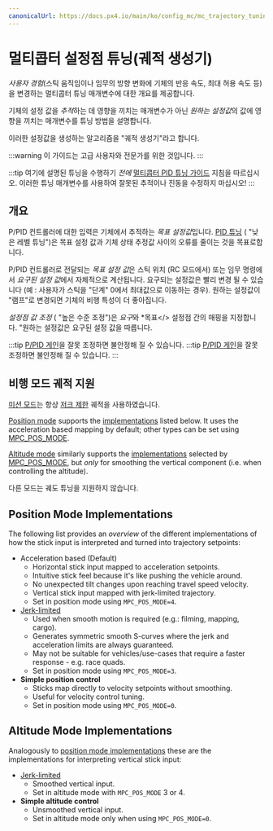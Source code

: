 ```yaml
---
canonicalUrl: https://docs.px4.io/main/ko/config_mc/mc_trajectory_tuning
---
```


# 멀티콥터 설정점 튜닝(궤적 생성기)

*사용자 경험*(스틱 움직임이나 임무의 방향 변화에 기체의 반응 속도, 최대 허용 속도 등)을 변경하는 멀티콥터 튜닝 매개변수에 대한 개요를 제공합니다.

기체의 설정 값을 *추적*하는 데 영향을 끼치는 매개변수가 아닌 *원하는 설정값*의 값에 영향을 끼치는 매개변수를 튜닝 방법을 설명합니다.

이러한 설정값을 생성하는 알고리즘을 "궤적 생성기"라고 합니다.

:::warning
이 가이드는 고급 사용자와 전문가를 위한 것입니다.
:::

:::tip
여기에 설명된 튜닝을 수행하기 *전에* [멀티콥터 PID 튜닝 가이드](../config_mc/pid_tuning_guide_multicopter.md) 지침을 따르십시오. 이러한 튜닝 매개변수를 사용하여 잘못된 추적이나 진동을 수정하지 마십시오!
:::

## 개요

P/PID 컨트롤러에 대한 입력은 기체에서 추적하는 *목표 설정값*입니다. [PID 튜닝](../config_mc/pid_tuning_guide_multicopter.md) ( "낮은 레벨 튜닝")은 목표 설정 값과 기체 상태 추정값 사이의 오류를 줄이는 것을 목표로합니다.

P/PID 컨트롤러로 전달되는 *목표 설정 값*은 스틱 위치 (RC 모드에서) 또는 임무 명령에서 *요구된 설정 값*에서 자체적으로 계산됩니다. 요구되는 설정값은 빨리 변경 될 수 있습니다 (예 : 사용자가 스틱을 "단계" 0에서 최대값으로 이동하는 경우). 원하는 설정값이 "램프"로 변경되면 기체의 비행 특성이 더 좋아집니다.

*설정점 값 조정* ( "높은 수준 조정")은 *요구*와 *목표</> 설정점 간의 매핑을 지정합니다. "원하는 설정값은 요구된 설정 값을 따릅니다.

:::tip
[P/PID 게인](../config_mc/pid_tuning_guide_multicopter.md)을 잘못 조정하면 불안정해 질 수 있습니다. :::tip [P/PID 게인](../config_mc/pid_tuning_guide_multicopter.md)을 잘못 조정하면 불안정해 질 수 있습니다.
:::

<a id="modes"></a>
## 비행 모드 궤적 지원

[미션 모드](../flight_modes/mission.md)는 항상 [저크 제한](../config_mc/mc_jerk_limited_type_trajectory.md) 궤적을 사용하였습니다.

[Position mode](../flight_modes_mc/position.md) supports the [implementations](#position-mode-implementations) listed below. It uses the acceleration based mapping by default; other types can be set using [MPC_POS_MODE](../advanced_config/parameter_reference.md#MPC_POS_MODE).

[Altitude mode](../flight_modes_mc/altitude.md) similarly supports the [implementations](#altitude-mode-implementations) selected by [MPC_POS_MODE](../advanced_config/parameter_reference.md#MPC_POS_MODE), but *only* for smoothing the vertical component (i.e. when controlling the altitude).

다른 모드는 궤도 튜닝을 지원하지 않습니다.

## Position Mode Implementations

The following list provides an *overview* of the different implementations of how the stick input is interpreted and turned into trajectory setpoints:

- Acceleration based (Default)
  - Horizontal stick input mapped to acceleration setpoints.
  - Intuitive stick feel because it's like pushing the vehicle around.
  - No unexpected tilt changes upon reaching travel speed velocity.
  - Vertical stick input mapped with jerk-limited trajectory.
  - Set in position mode using `MPC_POS_MODE=4`.
- [Jerk-limited](../config_mc/mc_jerk_limited_type_trajectory.md)
  - Used when smooth motion is required (e.g.: filming, mapping, cargo).
  - Generates symmetric smooth S-curves where the jerk and acceleration limits are always guaranteed.
  - May not be suitable for vehicles/use-cases that require a faster response - e.g. race quads.
  - Set in position mode using `MPC_POS_MODE=3`.
- **Simple position control**
  - Sticks map directly to velocity setpoints without smoothing.
  - Useful for velocity control tuning.
  - Set in position mode using `MPC_POS_MODE=0`.

## Altitude Mode Implementations

Analogously to [position mode implementations](#position-mode-implementations) these are the implementations for interpreting vertical stick input:

- [Jerk-limited](../config_mc/mc_jerk_limited_type_trajectory.md)
  - Smoothed vertical input.
  - Set in altitude mode with `MPC_POS_MODE` 3 or 4.
- **Simple altitude control**
  - Unsmoothed vertical input.
  - Set in altitude mode only when using `MPC_POS_MODE=0`.
